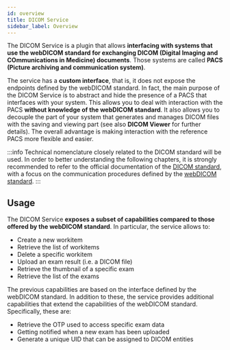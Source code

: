 ```yaml
---
id: overview
title: DICOM Service
sidebar_label: Overview
---
```

The DICOM Service is a plugin that allows **interfacing with systems that use the webDICOM standard for exchanging DICOM (Digital Imaging and COmmunications in Medicine) documents**. Those systems are called **PACS (Picture archiving and communication system)**.

The service has a **custom interface**, that is, it does not expose the endpoints defined by the webDICOM standard. In fact, the main purpose of the DICOM Service is to abstract and hide the presence of a PACS that interfaces with your system. This allows you to deal with interaction with the PACS **without knowledge of the webDICOM standard**. It also allows you to decouple the part of your system that generates and manages DICOM files with the saving and viewing part (see also **DICOM Viewer** for further details). The overall advantage is making interaction with the reference PACS more flexible and easier.

:::info
Technical nomenclature closely related to the DICOM standard will be used. In order to better understanding the following chapters, it is strongly recommended to refer to the official documentation of the [DICOM standard](https://www.dicomstandard.org/), with a focus on the communication procedures defined by the [webDICOM standard](https://www.dicomstandard.org/using/dicomweb).
:::

## Usage
The DICOM Service **exposes a subset of capabilities compared to those offered by the webDICOM standard**. In particular, the service allows to:
* Create a new workitem
* Retrieve the list of workitems
* Delete a specific workitem
* Upload an exam result (i.e. a DICOM file)
* Retrieve the thumbnail of a specific exam
* Retrieve the list of the exams

The previous capabilities are based on the interface defined by the webDICOM standard. In addition to these, the service provides additional capabilities that extend the capabilities of the webDICOM standard. Specifically, these are:
* Retrieve the OTP used to access specific exam data
* Getting notified when a new exam has been uploaded
* Generate a unique UID that can be assigned to DICOM entities
